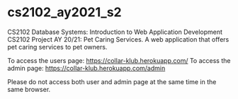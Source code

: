 # cs2102_ay2021_s2
CS2102 Database Systems: Introduction to Web Application Development
CS2102 Project AY 20/21: Pet Caring Services. A web application that offers pet caring services to pet owners.

To access the users page: https://collar-klub.herokuapp.com/
To access the admin page: https://collar-klub.herokuapp.com/admin

Please do not access both user and admin page at the same time in the same browser.
